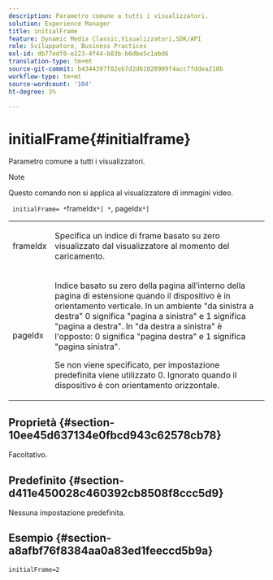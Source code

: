 ```yaml
---
description: Parametro comune a tutti i visualizzatori.
solution: Experience Manager
title: initialFrame
feature: Dynamic Media Classic,Visualizzatori,SDK/API
role: Sviluppatore, Business Practices
exl-id: db77edf0-e223-4f44-b83b-b6dbe5c1abd6
translation-type: tm+mt
source-git-commit: b4344397f82eb7d2d61020909f4acc7fddea210b
workflow-type: tm+mt
source-wordcount: '104'
ht-degree: 3%

---
```


# initialFrame{#initialframe}

Parametro comune a tutti i visualizzatori.

>[!NOTE]
>
>Questo comando non si applica al visualizzatore di immagini video.

` initialFrame= *`frameIdx`*[ *`, pageIdx`*]`

<table id="table_9B98C97485DD4DEB8A6ECBCE8DF6B886"> 
 <tbody> 
  <tr> 
   <td colname="col1"> <p> <span class="codeph"> <span class="varname"> frameIdx</span> </span> </p> </td> 
   <td colname="col2"> <p> Specifica un indice di frame basato su zero visualizzato dal visualizzatore al momento del caricamento. </p> </td> 
  </tr> 
  <tr> 
   <td colname="col1"> <p><span class="codeph"><span class="varname"> pageIdx</span></span> </p> </td> 
   <td colname="col2"> <p>Indice basato su zero della pagina all’interno della pagina di estensione quando il dispositivo è in orientamento verticale. In un ambiente "da sinistra a destra" <span class="codeph"> 0</span> significa "pagina a sinistra" e <span class="codeph"> 1</span> significa "pagina a destra". In "da destra a sinistra" è l'opposto: <span class="codeph"> 0</span> significa "pagina destra" e <span class="codeph"> 1</span> significa "pagina sinistra". </p> <p>Se non viene specificato, per impostazione predefinita viene utilizzato <span class="codeph"> 0</span>. Ignorato quando il dispositivo è con orientamento orizzontale. </p> </td> 
  </tr> 
 </tbody> 
</table>

## Proprietà {#section-10ee45d637134e0fbcd943c62578cb78}

Facoltativo.

## Predefinito {#section-d411e450028c460392cb8508f8ccc5d9}

Nessuna impostazione predefinita.

## Esempio {#section-a8afbf76f8384aa0a83ed1feeccd5b9a}

```
initialFrame=2
```

